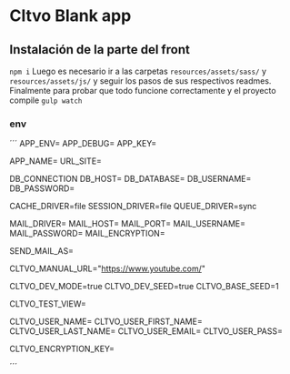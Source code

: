 # Cltvo Blank app

## Instalación de la parte del front
`npm i`
Luego es necesario ir a las carpetas `resources/assets/sass/` y `resources/assets/js/` y seguir los pasos de sus respectivos readmes. Finalmente para probar que todo funcione correctamente y el proyecto compile `gulp watch`

### env

´´´
APP_ENV=
APP_DEBUG=
APP_KEY=

APP_NAME=
URL_SITE=

DB_CONNECTION
DB_HOST=
DB_DATABASE=
DB_USERNAME=
DB_PASSWORD=

CACHE_DRIVER=file
SESSION_DRIVER=file
QUEUE_DRIVER=sync

MAIL_DRIVER=
MAIL_HOST=
MAIL_PORT=
MAIL_USERNAME=
MAIL_PASSWORD=
MAIL_ENCRYPTION=

SEND_MAIL_AS=

CLTVO_MANUAL_URL="https://www.youtube.com/"

CLTVO_DEV_MODE=true
CLTVO_DEV_SEED=true
CLTVO_BASE_SEED=1

CLTVO_TEST_VIEW=

CLTVO_USER_NAME=
CLTVO_USER_FIRST_NAME=
CLTVO_USER_LAST_NAME=
CLTVO_USER_EMAIL=
CLTVO_USER_PASS=

CLTVO_ENCRYPTION_KEY=

´´´
